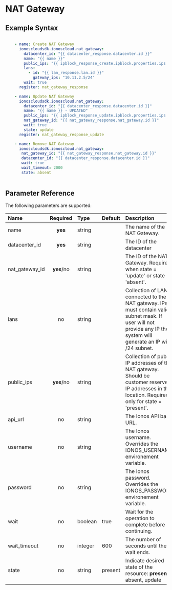# NAT Gateway

## Example Syntax

```yaml

    - name: Create NAT Gateway
      ionoscloudsdk.ionoscloud.nat_gateway:
        datacenter_id: "{{ datacenter_response.datacenter.id }}"
        name: "{{ name }}"
        public_ips: "{{ ipblock_response_create.ipblock.properties.ips }}"
        lans:
          - id: "{{ lan_response.lan.id }}"
            gateway_ips: "10.11.2.5/24"
        wait: true
      register: nat_gateway_response

    - name: Update NAT Gateway
      ionoscloudsdk.ionoscloud.nat_gateway:
        datacenter_id: "{{ datacenter_response.datacenter.id }}"
        name: "{{ name }} - UPDATED"
        public_ips: "{{ ipblock_response_update.ipblock.properties.ips }}"
        nat_gateway_id: "{{ nat_gateway_response.nat_gateway.id }}"
        wait: true
        state: update
      register: nat_gateway_response_update

    - name: Remove NAT Gateway
      ionoscloudsdk.ionoscloud.nat_gateway:
       nat_gateway_id: "{{ nat_gateway_response.nat_gateway.id }}"
       datacenter_id: "{{ datacenter_response.datacenter.id }}"
       wait: true
       wait_timeout: 2000
       state: absent
    
```

## Parameter Reference

The following parameters are supported:

| Name | Required | Type | Default | Description |
| :--- | :---: | :--- | :--- | :--- |
| name | **yes** | string |  | The name of the NAT Gateway. |
| datacenter_id | **yes** | string | | The ID of the datacenter |
| nat_gateway_id | **yes**/no | string |  | The ID of the NAT Gateway. Required when state = 'update' or state = 'absent'. |
| lans | no | string |  | Collection of LANs connected to the NAT gateway. IPs must contain valid subnet mask. If user will not provide any IP then system will generate an IP with /24 subnet. |
| public_ips | **yes**/no | string |  | Collection of public IP addresses of the NAT gateway. Should be customer reserved IP addresses in that location. Required only for state = 'present'. |
| api\_url | no | string |  | The Ionos API base URL. |
| username | no | string |  | The Ionos username. Overrides the IONOS\_USERNAME environement variable. |
| password | no | string |  | The Ionos password. Overrides the IONOS\_PASSWORD environement variable. |
| wait | no | boolean | true | Wait for the operation to complete before continuing. |
| wait\_timeout | no | integer | 600 | The number of seconds until the wait ends. |
| state | no | string | present | Indicate desired state of the resource: **present**, absent, update |

